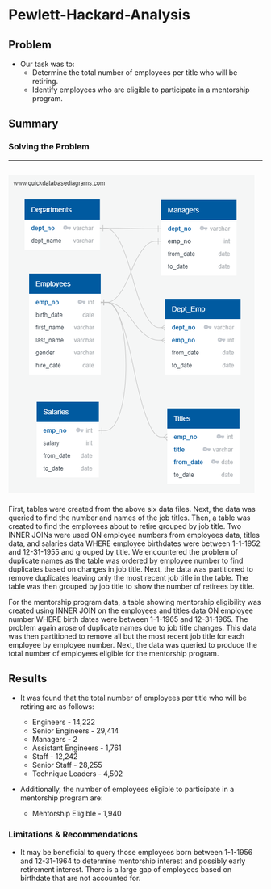 # Pewlett-Hackard-Analysis

## Problem
- Our task was to:
  - Determine the total number of employees per title who will be retiring.
  - Identify employees who are eligible to participate in a mentorship program.

## Summary
### Solving the Problem
---
![ERD](EmployeeDB.png)
---
  First, tables were created from the above six data files.  Next, the data was queried to find the number and names of the job titles.  Then, a table was created to find the employees about to retire grouped by job title.  Two INNER JOINs were used ON employee numbers from employees data, titles data, and salaries data WHERE employee birthdates were between 1-1-1952 and 12-31-1955 and grouped by title.  We encountered the problem of duplicate names as the table was ordered by employee number to find duplicates based on changes in job title.  Next, the data was partitioned to remove duplicates leaving only the most recent job title in the table.  The table was then grouped by job title to show the number of retirees by title.
  
  For the mentorship program data, a table showing mentorship eligibility was created using INNER JOIN on the employees and titles data ON employee number WHERE birth dates were between 1-1-1965 and 12-31-1965.  The problem again arose of duplicate names due to job title changes.  This data was then partitioned to remove all but the most recent job title for each employee by employee number.  Next, the data was queried to produce the total number of employees eligible for the mentorship program.

## Results
  - It was found that the total number of employees per title who will be retiring are as follows:
    - Engineers - 14,222
    - Senior Engineers - 29,414
    - Managers - 2
    - Assistant Engineers - 1,761
    - Staff - 12,242
    - Senior Staff - 28,255
    - Technique Leaders - 4,502

  - Additionally, the number of employees eligible to participate in a mentorship program are:
    - Mentorship Eligible - 1,940

### Limitations & Recommendations
  - It may be beneficial to query those employees born between 1-1-1956 and 12-31-1964 to determine mentorship interest and possibly early retirement interest.  There is a large gap of employees based on birthdate that are not accounted for. 
